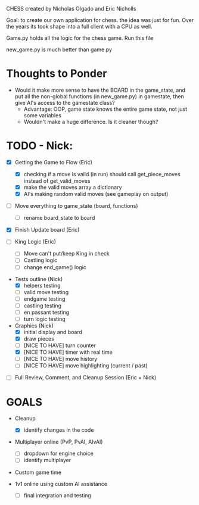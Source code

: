 CHESS
created by Nicholas Olgado and Eric Nicholls

Goal: to create our own application for chess. the idea was just for fun. Over the years its took shape into a full client with a CPU as well.

Game.py holds all the logic for the chess game. Run this file

new_game.py is much better than game.py

# Thoughts to Ponder

- Would it make more sense to have the BOARD in the game_state, and put all the non-global functions (in new_game.py) in gamestate, then give AI's access to the gamestate class?
    - Advantage: OOP, game state knows the entire game state, not just some variables
    - Wouldn't make a huge difference. Is it cleaner though?


# TODO - Nick:

- [X] Getting the Game to Flow (Eric)
	- [X] checking if a move is valid (in run) should call get_piece_moves instead of get_valid_moves
	- [X] make the valid moves array a dictionary
    - [X] AI's making random valid moves (see gameplay on output)

- [ ] Move everything to game_state (board, functions)

    - [ ] rename board_state to board

- [X] Finish Update board (Eric)

- [ ] King Logic (Eric)
    - [ ] Move can't put/keep King in check
    - [ ] Castling logic
	- [ ] change end_game() logic

- Tests outline (Nick)
    - [x] helpers testing
    - [ ] valid move testing
    - [ ] endgame testing
    - [ ] castling testing
    - [ ] en passant testing
    - [ ] turn logic testing

- Graphics (Nick)
    - [x] initial display and board
    - [x] draw pieces
    - [ ] [NICE TO HAVE] turn counter
    - [x] [NICE TO HAVE] timer with real time
    - [ ] [NICE TO HAVE] move history
    - [ ] [NICE TO HAVE] move highlighting (current / past)

- [ ] Full Review, Comment, and Cleanup Session (Eric + Nick)

# GOALS

- Cleanup
    - [x] identify changes in the code

- Multiplayer online (PvP, PvAI, AIvAI)
    - [ ] dropdown for engine choice
    - [ ] identify multiplayer

- Custom game time

- 1v1 online using custom AI assistance
    - [ ] final integration and testing


